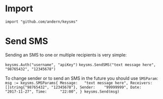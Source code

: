 # Import

`import "github.com/andern/keysms"`

# Send SMS

Sending an SMS to one or multiple recipients is very simple:

`keysms.Auth("username", "apiKey")`
`keysms.SendSMS("text message here", "98765432", "12345678")`

To change sender or to send an SMS in the future you should use `SMSParam`:
`
msg := keysms.SMSParams{
    Message:   "text message here",
    Receivers: []string{"98765432", "12345678"},
    Sender:    "99999999",
    Date:      "2017-11-27",
    Time:      "22:00",
}
keysms.Send(msg)
`
